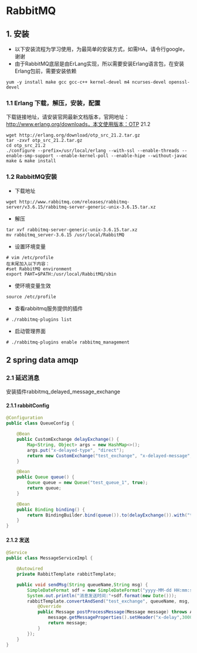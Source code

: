 # RabbitMQ
## 1. 安装
- 以下安装流程为学习使用，为最简单的安装方式，如需HA，请令行google，谢谢
- 由于RabbitMQ底层是由ErLang实现，所以需要安装Erlang语言包，在安装Erlang包前，需要安装依赖
```
yum -y install make gcc gcc-c++ kernel-devel m4 ncurses-devel openssl-devel
```
### 1.1 Erlang 下载，解压，安装，配置

下载链接地址，请安装官网最新文档版本，官网地址：http://www.erlang.org/downloads，本文使用版本：OTP 21.2
```
wget http://erlang.org/download/otp_src_21.2.tar.gz
tar -zxvf otp_src_21.2.tar.gz
cd otp_src_21.2
./configure --prefix=/usr/local/erlang --with-ssl --enable-threads --enable-smp-support --enable-kernel-poll --enable-hipe --without-javac
make & make install
```
### 1.2 RabbitMQ安装
- 下载地址
```
wget http://www.rabbitmq.com/releases/rabbitmq-server/v3.6.15/rabbitmq-server-generic-unix-3.6.15.tar.xz
```
- 解压
```
tar xvf rabbitmq-server-generic-unix-3.6.15.tar.xz
mv rabbitmq_server-3.6.15 /usr/local/RabbitMQ
```
- 设置环境变量
```
# vim /etc/profile
在末尾加入以下内容：
#set RabbitMQ environment
export PAHT=$PATH:/usr/local/RabbitMQ/sbin
```
- 使环境变量生效
```
source /etc/profile
```
- 查看rabbitmq服务提供的插件
```
# ./rabbitmq-plugins list
```
- 启动管理界面
```
# ./rabbitmq-plugins enable rabbitmq_management
```

## 2 spring data amqp 

### 2.1 延迟消息

安装插件rabbitmq_delayed_message_exchange

#### 2.1.1 rabbitConfig
```java
@Configuration
public class QueueConfig {

    @Bean
    public CustomExchange delayExchange() {
        Map<String, Object> args = new HashMap<>();
        args.put("x-delayed-type", "direct");
        return new CustomExchange("test_exchange", "x-delayed-message",true, false,args);
    }

    @Bean
    public Queue queue() {
        Queue queue = new Queue("test_queue_1", true);
        return queue;
    }

    @Bean
    public Binding binding() {
        return BindingBuilder.bind(queue()).to(delayExchange()).with("test_queue_1").noargs();
    }
}
```
#### 2.1.2 发送
```java
@Service
public class MessageServiceImpl {

    @Autowired
    private RabbitTemplate rabbitTemplate;

    public void sendMsg(String queueName,String msg) {
        SimpleDateFormat sdf = new SimpleDateFormat("yyyy-MM-dd HH:mm:ss");
        System.out.println("消息发送时间:"+sdf.format(new Date()));
        rabbitTemplate.convertAndSend("test_exchange", queueName, msg, new MessagePostProcessor() {
            @Override
            public Message postProcessMessage(Message message) throws AmqpException {
                message.getMessageProperties().setHeader("x-delay",3000);
                return message;
            }
        });
    }
}
```